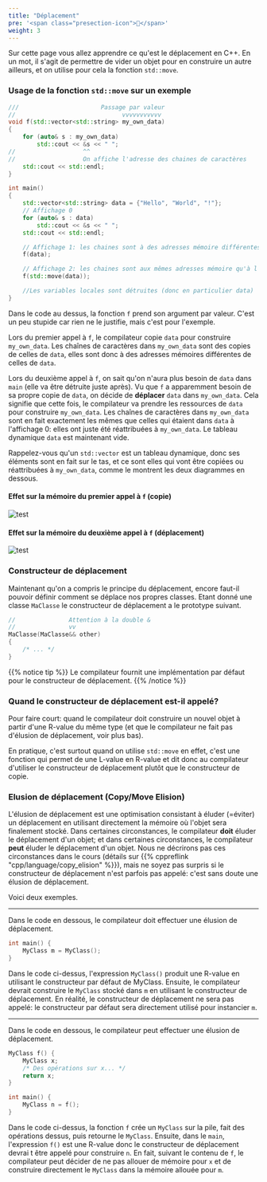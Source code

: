 ```yaml
---
title: "Déplacement"
pre: '<span class="presection-icon">🚚</span>'
weight: 3
---
```


Sur cette page vous allez apprendre ce qu'est le déplacement en C++.
En un mot, il s'agit de permettre de vider un objet pour en construire un autre ailleurs, et on utilise pour cela la fonction `std::move`.


### Usage de la fonction `std::move` sur un exemple

```cpp
///                       Passage par valeur
//                              vvvvvvvvvvv
void f(std::vector<std::string> my_own_data) 
{
    for (auto& s : my_own_data)
        std::cout << &s << " ";
//                   ^^
//                   On affiche l'adresse des chaines de caractères
    std::cout << std::endl;
}

int main() 
{
    std::vector<std::string> data = {"Hello", "World", "!"};
    // Affichage 0
    for (auto& s : data)
        std::cout << &s << " ";
    std::cout << std::endl;

    // Affichage 1: les chaines sont à des adresses mémoire différentes
    f(data); 

    // Affichage 2: les chaines sont aux mêmes adresses mémoire qu'à l'affichage 0
    f(std::move(data)); 

    //Les variables locales sont détruites (donc en particulier data)
}
```

Dans le code au dessus, la fonction `f` prend son argument par valeur.  C'est un peu stupide car rien ne le justifie, mais c'est pour l'exemple.

Lors du premier appel à `f`, le compilateur copie `data` pour construire `my_own_data`. Les chaînes de caractères dans `my_own_data` sont des copies de celles de `data`, elles sont donc à des adresses mémoires différentes de celles de `data`.

Lors du deuxième appel à `f`, on sait qu'on n'aura plus besoin de `data` dans `main` (elle va être détruite juste après). 
Vu que `f` a apparemment besoin de sa propre copie de `data`, on décide de **déplacer** `data` dans `my_own_data`.
Cela signifie que cette fois, le compilateur va prendre les ressources de `data` pour construire `my_own_data`. 
Les chaînes de caractères dans `my_own_data` sont en fait exactement les mêmes que celles qui étaient dans `data` à l'affichage 0: elles ont juste été réattribuées à `my_own_data`.
Le tableau dynamique `data` est maintenant vide.

Rappelez-vous qu'un `std::vector` est un tableau dynamique, donc ses éléments sont en fait sur le tas,
et ce sont elles qui vont être copiées ou réattribuées à `my_own_data`, comme le montrent les deux diagrammes en dessous.

#### Effet sur la mémoire du premier appel à `f` (copie)
![test](../memory_copy.svg)

#### Effet sur la mémoire du deuxième appel à `f` (déplacement)
![test](../memory_move.svg)


### Constructeur de déplacement

Maintenant qu'on a compris le principe du déplacement, encore faut-il pouvoir définir comment se déplace
nos propres classes.  Etant donné une classe `MaClasse` le constructeur de déplacement a le prototype suivant.

```cpp
//               Attention à la double & 
//               vv
MaClasse(MaClasse&& other) 
{
    /* ... */
}
```

{{% notice tip %}}
    Le compilateur fournit une implémentation par défaut pour le constructeur de déplacement.
{{% /notice %}}


### Quand le constructeur de déplacement est-il appelé?

Pour faire court: quand le compilateur doit construire un nouvel objet à partir d'une R-value du même type (et que le compilateur ne fait pas d'élusion de déplacement, voir plus bas).

En pratique, c'est surtout quand on utilise `std::move` en effet, c'est une fonction qui permet de une L-value en R-value et dit donc au compilateur d'utiliser le constructeur de déplacement plutôt que le constructeur de copie.

### Elusion de déplacement (Copy/Move Elision)

L'élusion de déplacement est une optimisation consistant à éluder (=éviter) un déplacement en utilisant directement la mémoire où l'objet sera finalement stocké.
Dans certaines circonstances, le compilateur **doit** éluder le déplacement d'un objet;
et dans certaines circonstances, le compilateur **peut** éluder le déplacement d'un objet.
Nous ne décrirons pas ces circonstances dans le cours (détails sur {{% cppreflink "cpp/language/copy_elision" %}}), mais ne soyez pas surpris si le constructeur de déplacement n'est parfois pas appelé: c'est sans doute une élusion de déplacement.

Voici deux exemples.
 
---

Dans le code en dessous, le compilateur doit effectuer une élusion de déplacement.

```cpp 
int main() {
    MyClass m = MyClass();
}
```
Dans le code ci-dessus, l'expression `MyClass()` produit une R-value en utilisant le constructeur par défaut de MyClass.
Ensuite, le compilateur devrait construire le `MyClass` stocké dans `m` en utilisant le constructeur de déplacement.
En réalité, le constructeur de déplacement ne sera pas appelé: le constructeur par défaut sera directement utilisé pour instancier `m`.

---

Dans le code en dessous, le compilateur peut effectuer une élusion de déplacement.

```cpp 
MyClass f() {
    MyClass x;
    /* Des opérations sur x... */
    return x;
}

int main() {
    MyClass n = f();
}
```
Dans le code ci-dessus, la fonction `f` crée un `MyClass` sur la pile, fait des opérations dessus, puis retourne le `MyClass`.
Ensuite, dans le `main`, l'expression `f()` est une R-value donc le constructeur de déplacement devrai
t être appelé pour construire `n`.
En fait, suivant le contenu de `f`, le compilateur peut décider de ne pas allouer de mémoire pour `x` et de construire directement le `MyClass` dans la mémoire allouée pour `m`.
